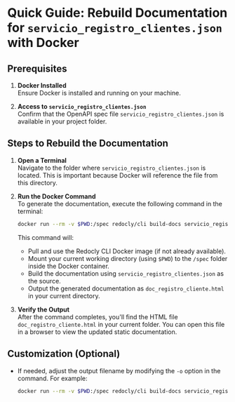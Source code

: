 # Quick Guide: Rebuild Documentation for `servicio_registro_clientes.json` with Docker

## Prerequisites
1. **Docker Installed**  
   Ensure Docker is installed and running on your machine.

2. **Access to `servicio_registro_clientes.json`**  
   Confirm that the OpenAPI spec file `servicio_registro_clientes.json` is available in your project folder.

## Steps to Rebuild the Documentation

1. **Open a Terminal**  
   Navigate to the folder where `servicio_registro_clientes.json` is located. This is important because Docker will reference the file from this directory.

2. **Run the Docker Command**  
   To generate the documentation, execute the following command in the terminal:

   ```bash
   docker run --rm -v $PWD:/spec redocly/cli build-docs servicio_registro_clientes.json -o doc_registro_cliente.html
   ```

   This command will:
   - Pull and use the Redocly CLI Docker image (if not already available).
   - Mount your current working directory (using `$PWD`) to the `/spec` folder inside the Docker container.
   - Build the documentation using `servicio_registro_clientes.json` as the source.
   - Output the generated documentation as `doc_registro_cliente.html` in your current directory.

3. **Verify the Output**  
   After the command completes, you'll find the HTML file `doc_registro_cliente.html` in your current folder. You can open this file in a browser to view the updated static documentation.

## Customization (Optional)
- If needed, adjust the output filename by modifying the `-o` option in the command. For example:

   ```bash
   docker run --rm -v $PWD:/spec redocly/cli build-docs servicio_registro_clientes.json -o custom_output.html
   ```
